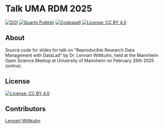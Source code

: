 # Talk UMA RDM 2025

[![DOI](https://zenodo.org/badge/DOI/10.5281/zenodo.10844704.svg)](https://doi.org/10.5281/zenodo.10844704)
[![Quarto Publish](https://github.com/lnnrtwttkhn/talk-uma-rdm-2025/actions/workflows/publish.yml/badge.svg)](https://github.com/lnnrtwttkhn/talk-uma-rdm-2025/actions/workflows/publish.yml)
[![Codespell](https://github.com/lnnrtwttkhn/talk-uma-rdm-2025/actions/workflows/codespell.yml/badge.svg)](https://github.com/lnnrtwttkhn/talk-uma-rdm-2025/actions/workflows/codespell.yml)
[![License: CC BY 4.0](https://img.shields.io/badge/License-CC_BY_4.0-lightgrey.svg)](https://creativecommons.org/licenses/by/4.0/)

## About

Source code for slides for talk on "Reproducible Research Data Management with DataLad" by Dr. Lennart Wittkuhn, held at the Mannheim Open Science Meetup at University of Mannheim on February 26th 2025 (online).

## License

[![License: CC BY 4.0](https://img.shields.io/badge/License-CC_BY_4.0-lightgrey.svg)](https://creativecommons.org/licenses/by/4.0/)

## Contributors

[Lennart Wittkuhn](mailto:lennart.wittkuhn@uni-hamburg.de)
